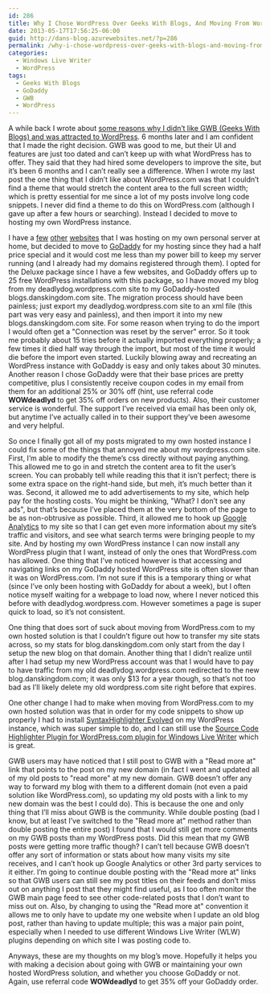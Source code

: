 ```yaml
---
id: 286
title: Why I Chose WordPress Over Geeks With Blogs, And Moving From WordPress.com To A GoDaddy Hosted Solution
date: 2013-05-17T17:56:25-06:00
guid: http://dans-blog.azurewebsites.net/?p=286
permalink: /why-i-chose-wordpress-over-geeks-with-blogs-and-moving-from-wordpress-com-to-a-godaddy-hosted-solution/
categories:
  - Windows Live Writer
  - WordPress
tags:
  - Geeks With Blogs
  - GoDaddy
  - GWB
  - WordPress
---
```

A while back I wrote about [some reasons why I didn’t like GWB (Geeks With Blogs) and was attracted to WordPress](http://dans-blog.azurewebsites.net/migrating-my-gwb-blog-over-to-wordpress/). 6 months later and I am confident that I made the right decision. GWB was good to me, but their UI and features are just too dated and can’t keep up with what WordPress has to offer. They said that they had hired some developers to improve the site, but it’s been 6 months and I can’t really see a difference. When I wrote my last post the one thing that I didn’t like about WordPress.com was that I couldn’t find a theme that would stretch the content area to the full screen width; which is pretty essential for me since a lot of my posts involve long code snippets. I never did find a theme to do this on WordPress.com (although I gave up after a few hours or searching). Instead I decided to move to hosting my own WordPress instance.

I have a [few](http://www.danskingdom.com) [other](http://www.xnaparticles.com) [websites](http://www.helpfulpctools.com) that I was hosting on my own personal server at home, but decided to move to [GoDaddy](http://www.godaddy.com) for my hosting since they had a half price special and it would cost me less than my power bill to keep my server running (and I already had my domains registered through them). I opted for the Deluxe package since I have a few websites, and GoDaddy offers up to 25 free WordPress installations with this package, so I have moved my blog from my deadlydog.wordpress.com site to my GoDaddy-hosted blogs.danskingdom.com site. The migration process should have been painless; just export my deadlydog.wordpress.com site to an xml file (this part was very easy and painless), and then import it into my new blogs.danskingdom.com site. For some reason when trying to do the import I would often get a "Connection was reset by the server" error. So it took me probably about 15 tries before it actually imported everything properly; a few times it died half way through the import, but most of the time it would die before the import even started. Luckily blowing away and recreating an WordPress instance with GoDaddy is easy and only takes about 30 minutes. Another reason I chose GoDaddy were that their base prices are pretty competitive, plus I consistently receive coupon codes in my email from them for an additional 25% or 30% off (hint, use referral code **WOWdeadlyd** to get 35% off orders on new products). Also, their customer service is wonderful. The support I’ve received via email has been only ok, but anytime I’ve actually called in to their support they’ve been awesome and very helpful.

So once I finally got all of my posts migrated to my own hosted instance I could fix some of the things that annoyed me about my wordpress.com site. First, I’m able to modify the theme’s css directly without paying anything. This allowed me to go in and stretch the content area to fit the user’s screen. You can probably tell while reading this that it isn’t perfect; there is some extra space on the right-hand side, but meh, it’s much better than it was. Second, it allowed me to add advertisements to my site, which help pay for the hosting costs. You might be thinking, "What? I don’t see any ads", but that’s because I’ve placed them at the very bottom of the page to be as non-obtrusive as possible. Third, it allowed me to hook up [Google Analytics](http://www.google.ca/analytics/) to my site so that I can get even more information about my site’s traffic and visitors, and see what search terms were bringing people to my site. And by hosting my own WordPress instance I can now install any WordPress plugin that I want, instead of only the ones that WordPress.com has allowed. One thing that I’ve noticed however is that accessing and navigating links on my GoDaddy hosted WordPress site is often slower than it was on WordPress.com. I’m not sure if this is a temporary thing or what (since I’ve only been hosting with GoDaddy for about a week), but I often notice myself waiting for a webpage to load now, where I never noticed this before with deadlydog.wordpress.com. However sometimes a page is super quick to load, so it’s not consistent.

One thing that does sort of suck about moving from WordPress.com to my own hosted solution is that I couldn’t figure out how to transfer my site stats across, so my stats for blog.danskingdom.com only start from the day I setup the new blog on that domain. Another thing that I didn’t realize until after I had setup my new WordPress account was that I would have to pay to have traffic from my old deadlydog.wordpress.com redirected to the new blog.danskingdom.com; it was only $13 for a year though, so that’s not too bad as I’ll likely delete my old wordpress.com site right before that expires.

One other change I had to make when moving from WordPress.com to my own hosted solution was that in order for my code snippets to show up properly I had to install [SyntaxHighlighter Evolved](http://wordpress.org/extend/plugins/syntaxhighlighter/) on my WordPress instance, which was super simple to do, and I can still use the [Source Code Highlighter Plugin for WordPress.com plugin for Windows Live Writer](http://richhewlett.com/wlwsourcecodeplugin/) which is great.

GWB users may have noticed that I still post to GWB with a "Read more at" link that points to the post on my new domain (in fact I went and updated all of my old posts to "read more" at my new domain. GWB doesn’t offer any way to forward my blog with them to a different domain (not even a paid solution like WordPress.com), so updating my old posts with a link to my new domain was the best I could do). This is because the one and only thing that I’ll miss about GWB is the community. While double posting (bad I know, but at least I’ve switched to the "Read more at" method rather than double posting the entire post) I found that I would still get more comments on my GWB posts than my WordPress posts. Did this mean that my GWB posts were getting more traffic though? I can’t tell because GWB doesn’t offer any sort of information or stats about how many visits my site receives, and I can’t hook up Google Analytics or other 3rd party services to it either. I’m going to continue double posting with the "Read more at" links so that GWB users can still see my post titles on their feeds and don’t miss out on anything I post that they might find useful, as I too often monitor the GWB main page feed to see other code-related posts that I don’t want to miss out on. Also, by changing to using the "Read more at" convention it allows me to only have to update my one website when I update an old blog post, rather than having to update multiple; this was a major pain point, especially when I needed to use different Windows Live Writer (WLW) plugins depending on which site I was posting code to.

Anyways, these are my thoughts on my blog’s move. Hopefully it helps you with making a decision about going with GWB or maintaining your own hosted WordPress solution, and whether you choose GoDaddy or not. Again, use referral code **WOWdeadlyd** to get 35% off your GoDaddy order.
